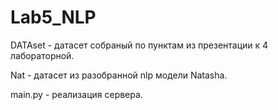 # Lab5_NLP

DATAset - датасет собраный по пунктам из презентации к 4 лабораторной.

Nat - датасет из разобранной nlp модели Natasha.

main.py - реализация сервера. 
